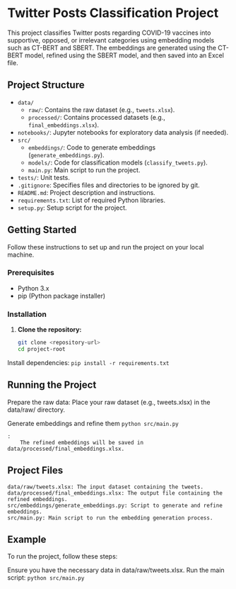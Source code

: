 # Twitter Posts Classification Project

This project classifies Twitter posts regarding COVID-19 vaccines into supportive, opposed, or irrelevant categories using embedding models such as CT-BERT and SBERT. The embeddings are generated using the CT-BERT model, refined using the SBERT model, and then saved into an Excel file.

## Project Structure

- `data/`
  - `raw/`: Contains the raw dataset (e.g., `tweets.xlsx`).
  - `processed/`: Contains processed datasets (e.g., `final_embeddings.xlsx`).
- `notebooks/`: Jupyter notebooks for exploratory data analysis (if needed).
- `src/`
  - `embeddings/`: Code to generate embeddings (`generate_embeddings.py`).
  - `models/`: Code for classification models (`classify_tweets.py`).
  - `main.py`: Main script to run the project.
- `tests/`: Unit tests.
- `.gitignore`: Specifies files and directories to be ignored by git.
- `README.md`: Project description and instructions.
- `requirements.txt`: List of required Python libraries.
- `setup.py`: Setup script for the project.

## Getting Started

Follow these instructions to set up and run the project on your local machine.

### Prerequisites

- Python 3.x
- pip (Python package installer)

### Installation

1. **Clone the repository:**
   ```sh
   git clone <repository-url>
   cd project-root
Install dependencies:
   ``` pip install -r requirements.txt ```

## Running the Project

   Prepare the raw data:
      Place your raw dataset (e.g., tweets.xlsx) in the data/raw/ directory.

   Generate embeddings and refine them
   ``` python src/main.py ```

    :
        The refined embeddings will be saved in data/processed/final_embeddings.xlsx.

## Project Files

    data/raw/tweets.xlsx: The input dataset containing the tweets.
    data/processed/final_embeddings.xlsx: The output file containing the refined embeddings.
    src/embeddings/generate_embeddings.py: Script to generate and refine embeddings.
    src/main.py: Main script to run the embedding generation process.

## Example

To run the project, follow these steps:

 Ensure you have the necessary data in data/raw/tweets.xlsx.
    Run the main script:
    ```python src/main.py```
